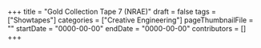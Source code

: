 +++
title = "Gold Collection Tape 7 (NRAE)"
draft = false
tags = ["Showtapes"]
categories = ["Creative Engineering"]
pageThumbnailFile = ""
startDate = "0000-00-00"
endDate = "0000-00-00"
contributors = []
+++
